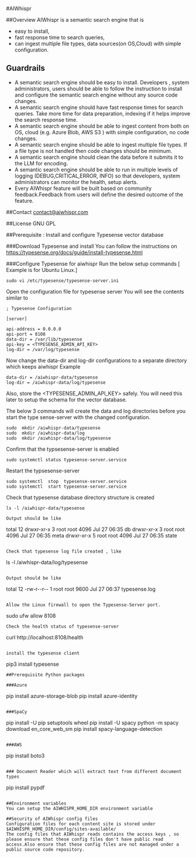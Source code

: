 #AIWhispr

##Overview
AIWhispr is a semantic search engine that is 
- easy to install,
- fast response time to search queries,
- can ingest  multiple file types, data sources(on OS,Cloud) with simple configuration.

## Guardrails
- A semantic search engine should be easy to install.  Developers , system administrators, users should be able to follow the instruction to install and configure the semantic search engine without any source code changes.
- A semantic search engine should have fast response times for search queries. Take more time for data preparation, indexing if it helps improve the search response time.
- A semantic search engine should be able to ingest content from both on OS, cloud (e.g. Azure Blob, AWS S3 ) with simple configuration, no code changes.
- A semantic search engine should be able to ingest multiple file types. If a file type is not handled then code changes should be minimum.
- A semantic search engine should clean the data before it submits it to the LLM for encoding. 
- A semantic search engine should be able to run in multiple levels of logging (DEBUG,CRITICAL,ERROR, INFO) so that developers, system administrators can monitor the health, setup alerts.
- Every AIWhispr feature will be built based on community feedback.Feedback from users will define the desired outcome of the feature.


##Contact
contact@aiwhispr.com

##License
GNU GPL

##Prerequisite : Install and configure Typesense vector database

###Download Typesense and install
You can follow the instructions on 
https://typesense.org/docs/guide/install-typesense.html

###Configure Typesense for aiwhispr
Run the below setup commands [ Example is for Ubuntu Linux.]

```
sudo vi /etc/typesense/typesense-server.ini 
```
Open the configuration file for typesense server
You will see the contents similar to 

```
; Typesense Configuration

[server]

api-address = 0.0.0.0
api-port = 8108
data-dir = /var/lib/typesense
api-key = <TYPESENSE_ADMIN_API_KEY>
log-dir = /var/log/typesense
```

Now change the data-dir and log-dir configurations to a separate directory which keeps aiwhispr
Example
```
data-dir = /aiwhispr-data/typesense
log-dir = /aiwhispr-data/log/typesense
```
Also, store the <TYPESENSE_ADMIN_API_KEY> safely. You will need this later to setup the schema for the vector database.


The below  3 commands will create the data and log directories before you start the type sense-server with the changed configuration.
```
sudo  mkdir /aiwhispr-data/typesense 
sudo  mkdir /aiwhispr-data/log 
sudo  mkdir /aiwhispr-data/log/typesense
```

Confirm that the typsesense-server is enabled
```
sudo systemctl status typesense-server.service

```
Restart the typsesense-server 
```
sudo systemctl  stop  typesense-server.service
sudo systemctl  start typesense-server.service
```

Check that typesense database directory structure is created
```
ls -l /aiwhispr-data/typesense 

Output should be like
```
total 12
drwxr-xr-x 3 root root 4096 Jul 27 06:35 db
drwxr-xr-x 3 root root 4096 Jul 27 06:35 meta
drwxr-xr-x 5 root root 4096 Jul 27 06:35 state
```

Check that typesense log file created , like
```
ls -l /aiwhispr-data/log/typesense 
```

Output should be like
```
total 12
-rw-r--r-- 1 root root 9600 Jul 27 06:37 typesense.log
```

Allow the Linux firewall to open the Typesense-Server port.
```
sudo ufw allow 8108
```
Check the health status of typesense-server
```
curl http://localhost:8108/health
```

install the typesense client
```
pip3 install typesense
```
##Prerequisite Python packages

###Azure
```
pip install azure-storage-blob 
pip install azure-identity
```

###SpaCy
```
pip install -U pip setuptools wheel
pip install -U spacy
python -m spacy download en_core_web_sm
pip install spacy-language-detection
```

###AWS
```
pip install boto3 
```

### Document Reader which will extract text from different document types
```
pip install pypdf
```

##Environment variables
You can setup the AIWHISPR_HOME_DIR environment variable 

##Security of AIWhispr config files
Configuration files for each content site is stored under $AIWHISPR_HOME_DIR/config/sites-available/
The config files that AIWhispr reads contains the access keys , so please ensure that these config files don't have public read access.Also ensure that these config files are not managed under a public source code repository.
    
